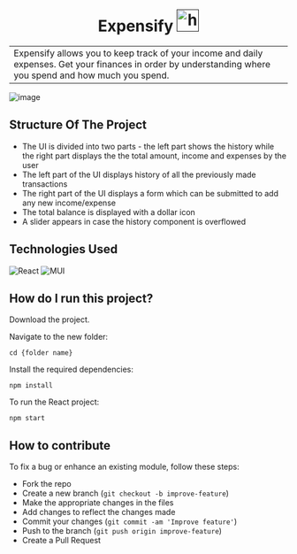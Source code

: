 <h1 align="center">
  Expensify
  <a href="" target="_blank" rel="noreferrer"> <img src="https://cdn-icons-png.flaticon.com/512/438/438526.png" alt="html5" width="40" height="40"/> </a>
</h1>

<table>
  <tr>
    <td>
       Expensify allows you to keep track of your income and daily expenses. Get your finances in order by understanding where you spend and how much you spend.
    </td>
  </tr>
</table>


![image](https://user-images.githubusercontent.com/84087089/186161846-e1d6dd64-b1a4-4b7e-8772-a938fd0b35a4.png)


## Structure Of The Project

- The UI is divided into two parts - the left part shows the history while the right part displays the the total amount, income and expenses by the user
- The left part of the UI displays history of all the previously made transactions
- The right part of the UI displays a form which can be submitted to add any new income/expense 
- The total balance is displayed with a dollar icon
- A slider appears in case the history component is overflowed

## Technologies Used

![React](https://img.shields.io/badge/react-%2320232a.svg?style=for-the-badge&logo=react&logoColor=%2361DAFB)
![MUI](https://img.shields.io/badge/MUI-%230081CB.svg?style=for-the-badge&logo=mui&logoColor=white)

## How do I run this project?

Download the project.

Navigate to the new folder:
```
cd {folder name}
```

Install the required dependencies:
```
npm install
```

To run the React project:
```
npm start
```

## How to contribute

To fix a bug or enhance an existing module, follow these steps:

- Fork the repo
- Create a new branch (`git checkout -b improve-feature`)
- Make the appropriate changes in the files
- Add changes to reflect the changes made
- Commit your changes (`git commit -am 'Improve feature'`)
- Push to the branch (`git push origin improve-feature`)
- Create a Pull Request 
